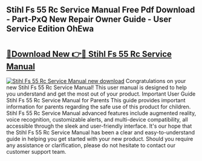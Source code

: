 ## Stihl Fs 55 Rc Service Manual Free Pdf Download - Part-PxQ New Repair Owner Guide - User Service Edition OhEwa

# <h2><a href="http://bc92455.oget.top/?id=Stihl+Fs+55+Rc+Service+Manual">🔗Download New 👉🔴 Stihl Fs 55 Rc Service Manual</a></h2>

[![Stihl Fs 55 Rc Service Manual new download](https://i.imgur.com/5g1atiW.png)](http://bc92455.oget.top/?id=Stihl+Fs+55+Rc+Service+Manual)
Congratulations on your new Stihl Fs 55 Rc Service Manual! This user manual is designed to help you understand and get the most out of your product. Important User Guide Stihl Fs 55 Rc Service Manual for Parents This guide provides important information for parents regarding the safe use of this product for children. Stihl Fs 55 Rc Service Manual advanced features include augmented reality, voice recognition, customizable alerts, and multi-device compatibility, all accessible through the sleek and user-friendly interface. It's our hope that the Stihl Fs 55 Rc Service Manual has been a clear and easy-to-understand guide in helping you get started with your new product. Should you require any assistance or clarification, please do not hesitate to contact our customer support team.
